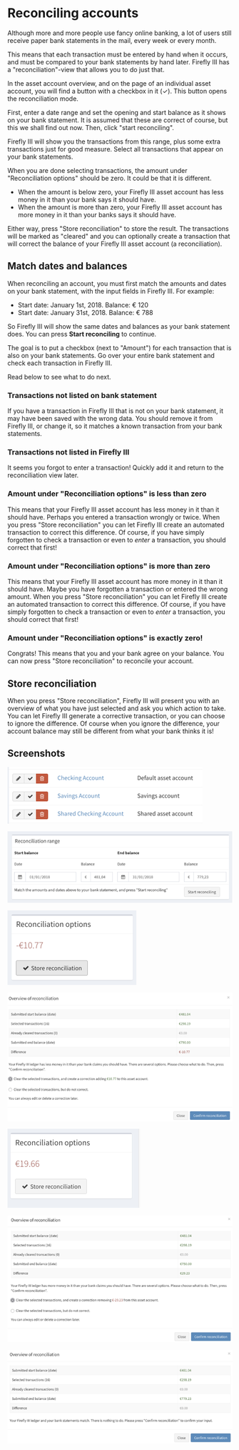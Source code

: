 # Reconciling accounts

Although more and more people use fancy online banking, a lot of users still receive paper bank statements in the mail, every week or every month.

This means that each transaction must be entered by hand when it occurs, and must be compared to your bank statements by hand later. Firefly III has a "reconciliation"-view that allows you to do just that.

In the asset account overview, and on the page of an individual asset account, you will find a button with a checkbox in it (✓). This button opens the reconciliation mode.

First, enter a date range and set the opening and start balance as it shows on your bank statement. It is assumed that these are correct of course, but this we shall find out now. Then, click "start reconciling".

Firefly III will show you the transactions from this range, plus some extra transactions just for good measure. Select all transactions that appear on your bank statements.

When you are done selecting transactions, the amount under "Reconciliation options" should be zero. It could be that it is different.

* When the amount is below zero, your Firefly III asset account has less money in it than your bank says it should have.
* When the amount is more than zero, your Firefly III asset account has more money in it than your banks says it should have.

Either way, press "Store reconciliation" to store the result. The transactions will be marked as "cleared" and you can optionally create a transaction that will correct the balance of your Firefly III asset account (a reconciliation).

## Match dates and balances

When reconciling an account, you must first match the amounts and dates on your bank statement, with the input fields in Firefly III. For example:

* Start date: January 1st, 2018. Balance: € 120
* Start date: January 31st, 2018. Balance: € 788

So Firefly III will show the same dates and balances as your bank statement does. You can press **Start reconciling** to continue.

The goal is to put a checkbox (next to "Amount") for each transaction that is also on your bank statements. Go over your entire bank statement and check each transaction in Firefly III.

Read below to see what to do next.

### Transactions not listed on bank statement

If you have a transaction in Firefly III that is not on your bank statement, it may have been saved with the wrong data. You should remove it from Firefly III, or change it, so it matches a known transaction from your bank statements.

### Transactions not listed in Firefly III

It seems you forgot to enter a transaction! Quickly add it and return to the reconciliation view later.

### Amount under "Reconciliation options" is less than zero

This means that your Firefly III asset account has less money in it than it should have. Perhaps you entered a transaction wrongly or twice. When you press "Store reconciliation" you can let Firefly III create an automated transaction to correct this difference. Of course, if you have simply forgotten to check a transaction or even to *enter* a transaction, you should correct that first!

### Amount under "Reconciliation options" is more than zero

This means that your Firefly III asset account has more money in it than it should have. Maybe you have forgotten a transaction or entered the wrong amount. When you press "Store reconciliation" you can let Firefly III create an automated transaction to correct this difference. Of course, if you have simply forgotten to check a transaction or even to *enter* a transaction, you should correct that first!

### Amount under "Reconciliation options" is exactly zero!

Congrats! This means that you and your bank agree on your balance. You can now press "Store reconciliation" to reconcile your account.

## Store reconciliation

When you press "Store reconciliation", Firefly III will present you with an overview of what you have just selected and ask you which action to take. You can let Firefly III generate a corrective transaction, or you can choose to ignore the difference. Of course when you ignore the difference, your account balance may still be different from what your bank thinks it is!

## Screenshots

![The button is shown in your list of accounts](./images/reconcile-account-index.png)

![These dates and amounts must match your bank statement.](./images/reconcile-set-amounts.png)

![When the result is negative, your Firefly III asset account is too low on funds.](./images/reconcile-negative-result.png)

![When your account is too low on funds, you can allow Firefly III to create a corrective transaction.](./images/reconcile-negative-action.png)

![When the result is positive, your Firefly III asset account has too much money in it.](./images/reconcile-positive-result.png)

![When your account is too full, you can allow Firefly III to create a corrective transaction.](./images/reconcile-positive-action.png)

![When there is no mismatch between your bank statements and Firefly III, you don't need to do anything.](./images/reconcile-neutral-action.png)
